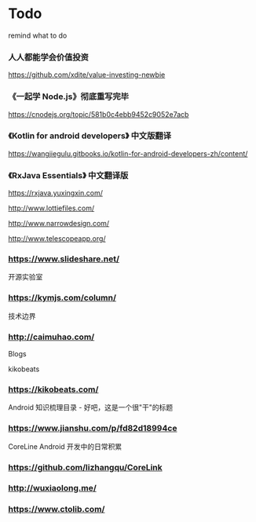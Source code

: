 # Todo
remind what to do 

### 人人都能学会价值投资
https://github.com/xdite/value-investing-newbie

### 《一起学 Node.js》彻底重写完毕
https://cnodejs.org/topic/581b0c4ebb9452c9052e7acb

### 《Kotlin for android developers》 中文版翻译
https://wangjiegulu.gitbooks.io/kotlin-for-android-developers-zh/content/

### 《RxJava Essentials》 中文翻译版
https://rxjava.yuxingxin.com/


http://www.lottiefiles.com/


http://www.narrowdesign.com/

http://www.telescopeapp.org/

### https://www.slideshare.net/

开源实验室
### https://kymjs.com/column/

技术边界
### http://caimuhao.com/


Blogs

kikobeats
### https://kikobeats.com/

Android 知识梳理目录 - 好吧，这是一个很"干"的标题
### https://www.jianshu.com/p/fd82d18994ce

CoreLine Android 开发中的日常积累
### https://github.com/lizhangqu/CoreLink


### http://wuxiaolong.me/

### https://www.ctolib.com/

